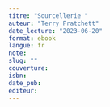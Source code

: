```yaml
---
titre: "Sourcellerie "
auteur: "Terry Pratchett"
date_lecture: "2023-06-20"
format: ebook
langue: fr
note:
slug: ""
couverture: 
isbn: 
date_pub: 
editeur: 
---
```

